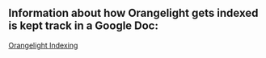 ## Information about how Orangelight gets indexed is kept track in a Google Doc:
[Orangelight Indexing](https://docs.google.com/document/d/1bHvgfgyUmDXV7ROqEZFaRxJFEYhSSUbeQoQT883GMWg/edit)
